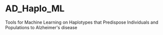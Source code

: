 # AD_Haplo_ML
Tools for Machine Learning on Haplotypes that Predispose Individuals and Populations to Alzheimer's disease
